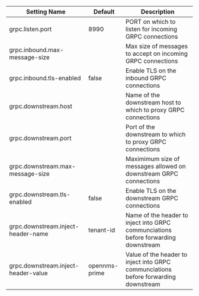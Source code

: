 | Setting Name | Default | Description |
| ------------ | ------- | ----------- |
| grpc.listen.port | 8990 | PORT on which to listen for incoming GRPC connections |
| grpc.inbound.max-message-size | | Max size of messages to accept on incoming GRPC connections |
| grpc.inbound.tls-enabled | false | Enable TLS on the inbound GRPC connections |
| grpc.downstream.host | | Name of the downstream host to which to proxy GRPC connections |
| grpc.downstream.port | | Port of the downstream to which to proxy GRPC connections |
| grpc.downstream.max-message-size | | Maximimum size of messages allowed on downstream GRPC connections |
| grpc.downstream.tls-enabled | false | Enable TLS on the downstream GRPC connections |
| grpc.downstream.inject-header-name | tenant-id | Name of the header to inject into GRPC communciations before forwarding downstream |
| grpc.downstream.inject-header-value | opennms-prime | Value of the header to inject into GRPC communciations before forwarding downstream |
